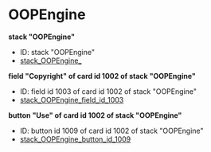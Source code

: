 # OOPEngine
**stack "OOPEngine"**
* ID: stack "OOPEngine"
* [stack_OOPEngine_](./~/Dropbox/OOPEngine/OOPEngine_Scripts/stack_OOPEngine_.livecodescript)

**field "Copyright" of card id 1002 of stack "OOPEngine"**
* ID: field id 1003 of card id 1002 of stack "OOPEngine"
* [stack_OOPEngine_field_id_1003](./~/Dropbox/OOPEngine/OOPEngine_Scripts/stack_OOPEngine_field_id_1003.livecodescript)

**button "Use" of card id 1002 of stack "OOPEngine"**
* ID: button id 1009 of card id 1002 of stack "OOPEngine"
* [stack_OOPEngine_button_id_1009](./~/Dropbox/OOPEngine/OOPEngine_Scripts/stack_OOPEngine_button_id_1009.livecodescript)

